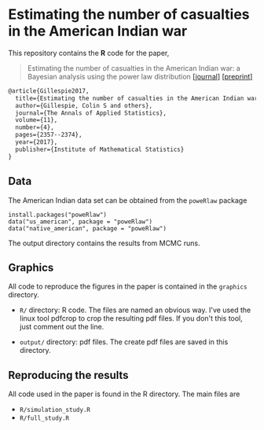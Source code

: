 # Estimating the number of casualties in the American Indian war

This repository contains the __R__ code for the paper, 

> Estimating the number of casualties in the American Indian war: a Bayesian analysis using the power law distribution [[journal]](https://projecteuclid.org/euclid.aoas/1514430289) [[preprint]](https://arxiv.org/abs/1710.01662)



```tex
@article{Gillespie2017,
  title={Estimating the number of casualties in the American Indian war: a Bayesian analysis using the power law distribution},
  author={Gillespie, Colin S and others},
  journal={The Annals of Applied Statistics},
  volume={11},
  number={4},
  pages={2357--2374},
  year={2017},
  publisher={Institute of Mathematical Statistics}
}
```

## Data

The American Indian data set can be obtained from the `poweRlaw` package

```{r}
install.packages("poweRlaw")
data("us_american", package = "poweRlaw")
data("native_american", package = "poweRlaw")
```

The output directory contains the results from MCMC runs.

## Graphics

All code to reproduce the figures in the paper is contained in the `graphics` directory.

  * `R/` directory: R code. The files are named an obvious way.
  I've used the linux tool pdfcrop to crop the resulting pdf files. If
  you don't this tool, just comment out the line.
  
  * `output/` directory: pdf files. The create pdf files are saved in this directory.
  
## Reproducing the results

All code used in the paper is found in the R directory. The main files are

 * `R/simulation_study.R`
 * `R/full_study.R`
